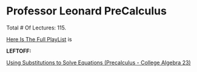 # Professor Leonard PreCalculus

Total # Of Lectures: 115.

[Here Is The Full PlayList](https://www.youtube.com/playlist?list=PLDesaqWTN6ESsmwELdrzhcGiRhk5DjwLP)
is

**LEFTOFF:**

[Using Substitutions to Solve Equations (Precalculus - College Algebra 23)](https://www.youtube.com/watch?v=P8uoP-JFj54)
